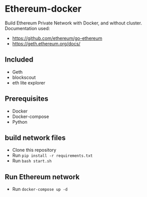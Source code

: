 # Ethereum-docker
Build Ethereum Private Network with Docker, and without cluster.
Documentation used:
- https://github.com/ethereum/go-ethereum
- https://geth.ethereum.org/docs/

## Included
- Geth
- blockscout
- eth lite explorer

## Prerequisites
- Docker
- Docker-compose
- Python

## build network files
- Clone this repository
- Run `pip install -r requirements.txt`
- Run `bash start.sh`

## Run Ethereum network
- Run `docker-compose up -d`
